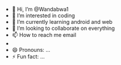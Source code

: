 - 👋 Hi, I’m @Wandabwa1
- 👀 I’m interested in coding 
- 🌱 I’m currently learning android and web
- 💞️ I’m looking to collaborate on everything 
- 📫 How to reach me email
- 
- 😄 Pronouns: ...
- ⚡ Fun fact: ...

<!---
Wandabwa1/Wandabwa1 is a ✨ special ✨ repository because its `README.md` (this file) appears on your GitHub profile.
You can click the Preview link to take a look at your changes.
--->
